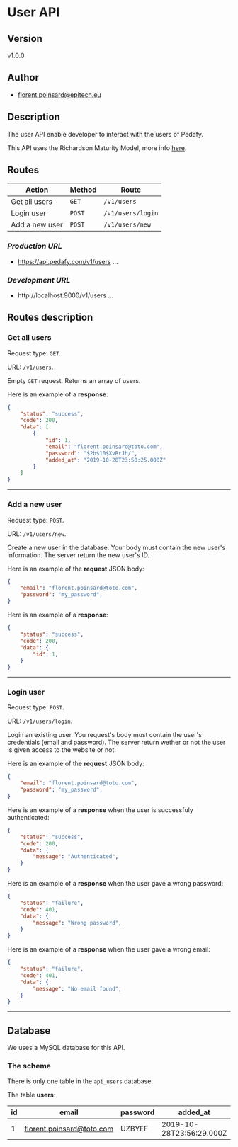 # **User API**

## **Version**

v1.0.0

## **Author**

- florent.poinsard@epitech.eu

## **Description**

The user API enable developer to interact with the users of Pedafy.

This API uses the Richardson Maturity Model, more info [here](https://martinfowler.com/articles/richardsonMaturityModel.html).

## **Routes**

| Action | Method | Route |
| ---- | ---- | ---- |
| Get all users | `GET` | `/v1/users` |
| Login user | `POST` | `/v1/users/login` |
| Add a new user | `POST` | `/v1/users/new` |

### ***Production URL***

- https://api.pedafy.com/v1/users ...

### ***Development URL***

- http://localhost:9000/v1/users ...

## **Routes description**

### **Get all users**

Request type: `GET`.

URL: `/v1/users`.

Empty `GET` request. Returns an array of users.

Here is an example of a **response**:
```json
{
    "status": "success",
    "code": 200,
    "data": [
        {
            "id": 1,
            "email": "florent.poinsard@toto.com",
            "password": "$2b$10$XvRrJh/",
            "added_at": "2019-10-28T23:50:25.000Z"
        }
    ]
}
```
____
### **Add a new user**

Request type: `POST`.

URL: `/v1/users/new`.

Create a new user in the database. Your body must contain the new user's information. The server return the new user's ID.

Here is an example of the **request** JSON body:

```json
{
    "email": "florent.poinsard@toto.com",
    "password": "my_password",
}
```

Here is an example of a **response**:
```json
{
    "status": "success",
    "code": 200,
    "data": {
        "id": 1,
    }
}
```

____
### **Login user**

Request type: `POST`.

URL: `/v1/users/login`.

Login an existing user. You request's body must contain the user's credentials (email and password). The server return wether or not the user is given access to the website or not.

Here is an example of the **request** JSON body:

```json
{
    "email": "florent.poinsard@toto.com",
    "password": "my_password",
}
```

Here is an example of a **response** when the user is successfuly authenticated:
```json
{
    "status": "success",
    "code": 200,
    "data": {
        "message": "Authenticated",
    }
}
```

Here is an example of a **response** when the user gave a wrong password:
```json
{
    "status": "failure",
    "code": 401,
    "data": {
        "message": "Wrong password",
    }
}
```

Here is an example of a **response** when the user gave a wrong email:
```json
{
    "status": "failure",
    "code": 401,
    "data": {
        "message": "No email found",
    }
}
```
____

## **Database**

We uses a MySQL database for this API.

### **The scheme**

There is only one table in the `api_users` database.

The table **users**:

| id | email | password | added_at |
| ---- | ---- | ---- | ---- |
| 1 | florent.poinsard@toto.com | UZBYFF | 2019-10-28T23:56:29.000Z |